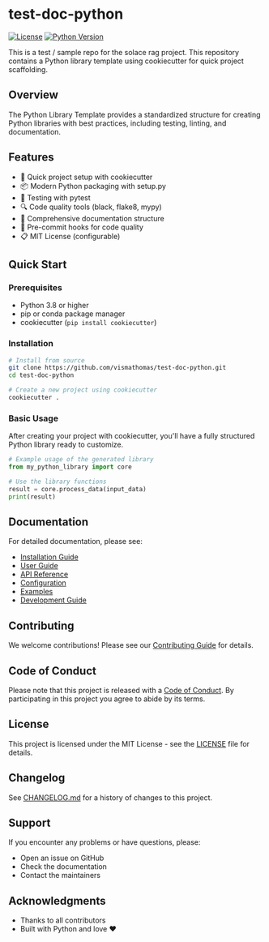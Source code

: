 # test-doc-python

[![License](https://img.shields.io/badge/license-MIT-blue.svg)](LICENSE)
[![Python Version](https://img.shields.io/badge/python-3.8%2B-blue)](https://www.python.org/downloads/)

This is a test / sample repo for the solace rag project. This repository contains a Python library template using cookiecutter for quick project scaffolding.

## Overview

The Python Library Template provides a standardized structure for creating Python libraries with best practices, including testing, linting, and documentation.

## Features

- 🚀 Quick project setup with cookiecutter
- 📦 Modern Python packaging with setup.py
- 🧪 Testing with pytest
- 🔍 Code quality tools (black, flake8, mypy)
- 📝 Comprehensive documentation structure
- 🔄 Pre-commit hooks for code quality
- 📋 MIT License (configurable)

## Quick Start

### Prerequisites

- Python 3.8 or higher
- pip or conda package manager
- cookiecutter (`pip install cookiecutter`)

### Installation

```bash
# Install from source
git clone https://github.com/vismathomas/test-doc-python.git
cd test-doc-python

# Create a new project using cookiecutter
cookiecutter .
```

### Basic Usage

After creating your project with cookiecutter, you'll have a fully structured Python library ready to customize.

```python
# Example usage of the generated library
from my_python_library import core

# Use the library functions
result = core.process_data(input_data)
print(result)
```

## Documentation

For detailed documentation, please see:

- [Installation Guide](docs/installation.md)
- [User Guide](docs/user_guide.md)
- [API Reference](docs/api.md)
- [Configuration](docs/configuration.md)
- [Examples](docs/examples.md)
- [Development Guide](docs/development.md)

## Contributing

We welcome contributions! Please see our [Contributing Guide](CONTRIBUTING.md) for details.

## Code of Conduct

Please note that this project is released with a [Code of Conduct](CODE_OF_CONDUCT.md). By participating in this project you agree to abide by its terms.

## License

This project is licensed under the MIT License - see the [LICENSE](LICENSE) file for details.

## Changelog

See [CHANGELOG.md](CHANGELOG.md) for a history of changes to this project.

## Support

If you encounter any problems or have questions, please:
- Open an issue on GitHub
- Check the documentation
- Contact the maintainers

## Acknowledgments

- Thanks to all contributors
- Built with Python and love ❤️

